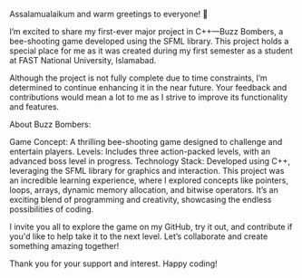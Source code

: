 Assalamualaikum and warm greetings to everyone! 🌟

I’m excited to share my first-ever major project in C++—Buzz Bombers, a bee-shooting game developed using the SFML library. This project holds a special place for me as it was created during my first semester as a student at FAST National University, Islamabad.

Although the project is not fully complete due to time constraints, I’m determined to continue enhancing it in the near future. Your feedback and contributions would mean a lot to me as I strive to improve its functionality and features.

About Buzz Bombers:

Game Concept: A thrilling bee-shooting game designed to challenge and entertain players.
Levels: Includes three action-packed levels, with an advanced boss level in progress.
Technology Stack: Developed using C++, leveraging the SFML library for graphics and interaction.
This project was an incredible learning experience, where I explored concepts like pointers, loops, arrays, dynamic memory allocation, and bitwise operators. It’s an exciting blend of programming and creativity, showcasing the endless possibilities of coding.

I invite you all to explore the game on my GitHub, try it out, and contribute if you'd like to help take it to the next level. Let’s collaborate and create something amazing together!

Thank you for your support and interest. Happy coding!
